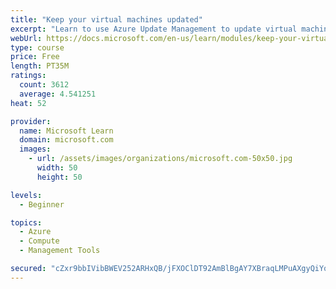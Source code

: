 ```yaml
---
title: "Keep your virtual machines updated"
excerpt: "Learn to use Azure Update Management to update virtual machines, verify agent connectivity, and use Azure Log Analytics in your cloud environment."
webUrl: https://docs.microsoft.com/en-us/learn/modules/keep-your-virtual-machines-updated/
type: course
price: Free
length: PT35M
ratings:
  count: 3612
  average: 4.541251
heat: 52

provider:
  name: Microsoft Learn
  domain: microsoft.com
  images:
    - url: /assets/images/organizations/microsoft.com-50x50.jpg
      width: 50
      height: 50

levels:
  - Beginner

topics:
  - Azure
  - Compute
  - Management Tools

secured: "cZxr9bbIVibBWEV252ARHxQB/jFXOClDT92AmBlBgAY7XBraqLMPuAXgyQiYqOCYPfG01cfOhWGIs97dgj0JpFn2oJIMAoDDQJDS0gFRCH1ysIKu8gTK0i53ntrwy0mkjRtzK27qscgJOlmjwm6KWaESsP2fCIR3EAxUjWxTNNqmvhOwva9o5dQadm/ZBoY1O3ju6qRnhoHtcM0sAMBaV8NUhLsHAvHs9trNae1q/K9RSr2NMj4X790nMbnQoB7rqeBgV84vOkbAHFNbMBRl4heaUQkScLOkNMTvPC5N0aBYfWfN7WCjevrW6fDq3KWKZ9sgN++ZJeVpDoDIefvVvEP78iM3gxQFxEKTB9PG0aiBVzat/K6uyWUixI3TuDbQkmUe7G4iEYuWJM4o086dOUNc6fszGKWwOi7As4y21RQ=;Xh5FLH0J0qKFzPWjsTXKEw=="
---
```


